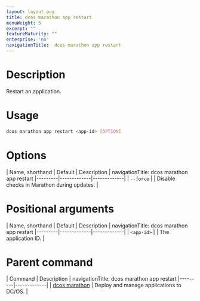 ```yaml
---
layout: layout.pug
title: dcos marathon app restart
menuWeight: 5
excerpt: ""
featureMaturity: ""
enterprise: 'no'
navigationTitle:  dcos marathon app restart
---
```


<!-- This source repo for this topic is https://github.com/dcos/dcos-docs -->


# Description
Restart an application.

# Usage

```bash
dcos marathon app restart <app-id> [OPTION]
```

# Options

| Name, shorthand | Default | Description |
navigationTitle:  dcos marathon app restart
|---------|-------------|-------------|
| `--force`   |             | Disable checks in Marathon during updates. |

# Positional arguments

| Name, shorthand | Default | Description |
navigationTitle:  dcos marathon app restart
|---------|-------------|-------------|
| `<app-id>`   |             |  The application ID. |

# Parent command

| Command | Description |
navigationTitle:  dcos marathon app restart
|---------|-------------|
| [dcos marathon](/docs/1.9/cli/command-reference/dcos-marathon/) | Deploy and manage applications to DC/OS. |

<!-- # Examples -->
